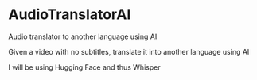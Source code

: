# AudioTranslatorAI
Audio translator to another language using AI


Given a video with no subtitles, translate it into another language using AI

I will be using Hugging Face and thus Whisper
